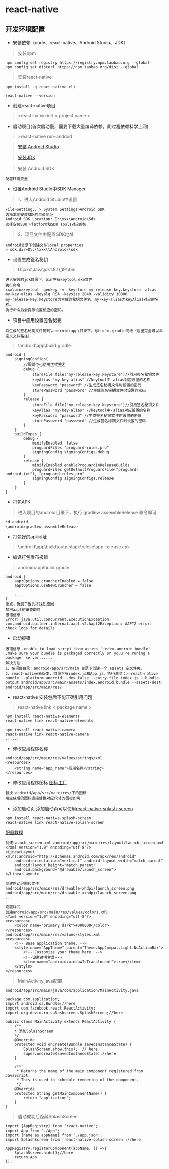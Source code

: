 # react-native

## 开发环境配置
* 安装依赖（node、react-native、Android Studio、JDK）
> 安装npm
```javscript
npm config set registry https://registry.npm.taobao.org --global
npm config set disturl https://npm.taobao.org/dist --global
```
> 安装react-native
```javscript
npm install -g react-native-cli

react-native --version

```
* 创建react-native项目
> \>react-native init < project name >
* 启动项目(首次启动慢，需要下载大量编译依赖。此过程依赖科学上网)
> \>react-native run-android

> [安装 Android Studio](https://developer.android.com/studio/)

> [安装JDK](https://www.oracle.com/technetwork/java/javase/downloads/jdk8-downloads-2133151.html)

> 安装 Android SDK
```javscript
配置环境变量
```
* 设置Android Studio中SDK Manager
> 1、进入Android Studio中设置
```javscript
File>Setting...> System Settings>Android SDK
选择本地安装SDK的目录地址
Android SDK Location: D:\xxx\Android\Sdk
选择安装SDK Platform和SDK Tools对应的包
```
> 2、项目文件中配置SDK地址
```javscript
android目录下创建文件local.properties
> sdk.dir=D\:\\xxx\\Android\\sdk
```

* 设置生成签名秘钥
> D:\xxx\Java\jdk1.8.0_191\bin
```javscript
进入安装的jdk目录下，bin中有keytool.exe文件
执行命令
xxx\bin>keytool -genkey -v -keystore my-release-key.keystore -alias my-key-alias -keyalg RSA -keysize 2048 -validity 10000
my-release-key.keystore为生成的秘钥文件名，my-key-alias为keyAlias对应的名称。
执行命令后会提示设置相应的密码。
```
* 项目中应用设置签名秘钥
```javscript
将生成的签名秘钥文件拷到\android\app\目录下，与build.gradle同级（这里完全可以自定义文件路径）

```
> \android\app\build.gradle
```javscript
android {
	signingConfigs{
		//调试中也使用正式签名
		debug {
			storeFile file("my-release-key.keystore")//引用签名秘钥文件
			keyAlias "my-key-alias" //keytool中-alias对应设置的名称
			keyPassword "password" //生成签名秘钥文件时设置的密码
			storePassword "password" //生成签名秘钥文件时设置的密码
		}
		release {
			storeFile file("my-release-key.keystore")//引用签名秘钥文件
			keyAlias "my-key-alias" //keytool中-alias对应设置的名称
			keyPassword "password" //生成签名秘钥文件时设置的密码
			storePassword "password" //生成签名秘钥文件时设置的密码
		}
	}
	buildTypes {
		debug {
			minifyEnabled  false
			proguardFiles "proguard-rules.pro"
			signingConfig signingConfigs.debug
		}
		release {
			minifyEnabled enableProguardInReleaseBuilds
			proguardFiles getDefaultProguardFile("proguard-android.txt"), "proguard-rules.pro"
			signingConfig signingConfigs.release
		}
	}
}
```

* 打包APK
> 进入项目的android目录下，执行 gradlew assembleRelease 命令即可
```javscript
cd android
\android>gradlew assembleRelease
```

* 打包好的apk地址
> \android\app\build\outpts\apk\relese\app-release.apk

* 编译打包发布报错
> android\app\build.gradle
```
android {
    aaptOptions.cruncherEnabled = false
    aaptOptions.useNewCruncher = false

    ...
}
重点：折磨了很久才找到原因
禁用aapt的审查即可
报错信息：
Error: java.util.concurrent.ExecutionException: com.android.builder.internal.aapt.v2.Aapt2Exception: AAPT2 error: check logs for details

```

* 启动报错
```javscript
报错信息：unable to load script from assets 'index.android bundle'  ,make sure your bundle is packaged correctly or youu're runing a packager server......
解决方法：
1、在项目目录：android/app/src/main 目录下创建一个 assets 空文件夹。
2、react-native新版本，目录下有index.js和App.js。执行命令：> react-native bundle --platform android --dev false --entry-file index.js --bundle-output android/app/src/main/assets/index.android.bundle --assets-dest android/app/src/main/res/
```

* react-native 安装包后不能正确引用问题
> react-native link < package name >
```
npm install react-native-elements
react-native link react-native-elements

npm install react-native-camera
react-native link react-native-camera
......
```
* 修改应用程序名称
```
android/app/src/main/res/values/strings/xml
<resources>
    <string name="app_name">应用名称</string>
</resources>
```
* 修改应用程序图标
[图标工厂](https://icon.wuruihong.com/)
```
替换:android/app/src/main/res/下的图标
用生成后的图标直接替换对应尺寸的图标即可
```
* 添加启动页
添加启动页可以使用[react-native-splash-screen](https://github.com/crazycodeboy/react-native-splash-screen)
```
npm install react-native-splash-screen
react-native link react-native-splash-screen

```
[配置教程](https://github.com/crazycodeboy/react-native-splash-screen)
```
创建launch_screen.xml android/app/src/main/res/layout/launch_screen.xml
<?xml version="1.0" encoding="utf-8"?>
<LinearLayout xmlns:android="http://schemas.android.com/apk/res/android"
    android:orientation="vertical" android:layout_width="match_parent"
    android:layout_height="match_parent"
    android:background="@drawable/launch_screen">
</LinearLayout>

创建启动屏图片文件
android/app/src/main/res/drawable-xhdpi/launch_screen.png
android/app/src/main/res/drawable-xxhdpi/launch_screen.png
...

设置样式
创建android/app/src/main/res/values/colors.xml
<?xml version="1.0" encoding="utf-8"?>
<resources>
    <color name="primary_dark">#000000</color>
</resources>
android/app/src/main/res/values/styles.xml
<resources>
    <!-- Base application theme. -->
    <style name="AppTheme" parent="Theme.AppCompat.Light.NoActionBar">
        <!-- Customize your theme here. -->
        <!--设置透明背景-->
        <item name="android:windowIsTranslucent">true</item>
    </style>
</resources>
```
> MainActivity.java配置
```
android/app/src/main/java/com/application/MainActivity.java

package com.application;
import android.os.Bundle;//here
import com.facebook.react.ReactActivity;
import org.devio.rn.splashscreen.SplashScreen;//here

public class MainActivity extends ReactActivity {
    /**
    * 添加SplashScreen
    */
    @Override
    protected void onCreate(Bundle savedInstanceState) {
        SplashScreen.show(this);  // here
        super.onCreate(savedInstanceState);//here
    }

    /**
     * Returns the name of the main component registered from JavaScript.
     * This is used to schedule rendering of the component.
     */
    @Override
    protected String getMainComponentName() {
        return "application";
    }
}

```
> 启动成功后隐藏SplashScreen
```
import {AppRegistry} from 'react-native';
import App from './App';
import {name as appName} from './app.json';
import SplashScreen from 'react-native-splash-screen';//here

AppRegistry.registerComponent(appName, () =>{
    SplashScreen.hide();//here
    return App
});

```